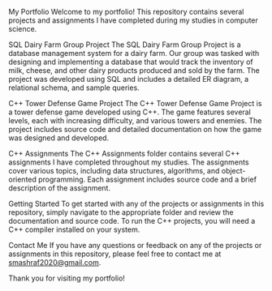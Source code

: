 My Portfolio
Welcome to my portfolio! This repository contains several projects and assignments I have completed during my studies in computer science.

SQL Dairy Farm Group Project
The SQL Dairy Farm Group Project is a database management system for a dairy farm. Our group was tasked with designing and implementing a database that would track the inventory of milk, cheese, and other dairy products produced and sold by the farm. The project was developed using SQL and includes a detailed ER diagram, a relational schema, and sample queries.

C++ Tower Defense Game Project
The C++ Tower Defense Game Project is a tower defense game developed using C++. The game features several levels, each with increasing difficulty, and various towers and enemies. The project includes source code and detailed documentation on how the game was designed and developed.

C++ Assignments
The C++ Assignments folder contains several C++ assignments I have completed throughout my studies. The assignments cover various topics, including data structures, algorithms, and object-oriented programming. Each assignment includes source code and a brief description of the assignment.

Getting Started
To get started with any of the projects or assignments in this repository, simply navigate to the appropriate folder and review the documentation and source code. To run the C++ projects, you will need a C++ compiler installed on your system.

Contact Me
If you have any questions or feedback on any of the projects or assignments in this repository, please feel free to contact me at smashraf2020@gmail.com.

Thank you for visiting my portfolio!
